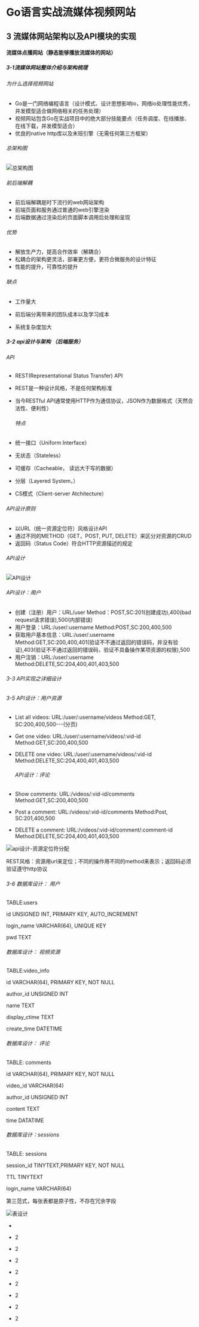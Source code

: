 # Go语言实战流媒体视频网站

## 3 流媒体网站架构以及API模块的实现

#### 流媒体点播网站（静态能够播放流媒体的网站）

##### 3-1流媒体网站整体介绍与架构梳理

###### 为什么选择视频网站

- Go是一门网络编程语言（设计模式、设计思想影响io，网络io处理性能优秀，并发模型适合做网络相关的任务处理）
- 视频网站包含Go在实战项目中的绝大部分技能要点（任务调度、在线播放、在线下载，并发模型适合）
- 优良的native http库以及末班引擎（无需任何第三方框架）



###### 总架构图

![总架构图](总架构图.jpg)



###### 前后端解耦

- 前后端解耦是时下流行的web网站架构
- 前端页面和服务通过普通的web引擎渲染
- 后端数据通过渲染后的页面脚本调用后处理和呈现

###### 优势

- 解放生产力，提高合作效率（解耦合）
- 松耦合的架构更灵活，部署更方便，更符合微服务的设计特征
- 性能的提升，可靠性的提升

###### 缺点

- 工作量大

- 前后端分离带来的团队成本以及学习成本

- 系统复杂度加大

  

##### 3-2 api设计与架构 （后端服务）

###### API

- REST(Representational Status Transfer) API

- REST是一种设计风格，不是任何架构标准

- 当今RESTful API通常使用HTTP作为通信协议，JSON作为数据格式（天然合法性、便利性）

  ###### 特点

- 统一接口（Uniform Interface）

- 无状态（Stateless）

- 可缓存（Cacheable， 读远大于写的数据）

- 分层（Layered System，）

- CS模式（Client-server Atchitecture）

###### API设计原则

- 以URL（统一资源定位符）风格设计API
- 通过不同的METHOD（GET，POST, PUT, DELETE）来区分对资源的CRUD
- 返回码（Status Code）符合HTTP资源描述的规定

###### API设计

![API设计](API设计.jpg)

###### API设计：用户

- 创建（注册）用户：URL/user   Method：POST,SC:201(创建成功),400(bad request请求错误),500(内部错误)
- 用户登录：URL:/user/:username  Method:POST,SC:200,400,500
- 获取用户基本信息：URL:/user/:username  Method:GET,SC:200,400,401(验证不不通过返回的错误码，并没有验证),403(验证不不通过返回的错误码，验证不具备操作某项资源的权限),500
- 用户注销：URL:/user/:username Method:DELETE,SC:204,400,401,403,500



###### 3-3 API实现之详细设计



###### 3-5 API设计：用户资源

- List all videos: URL:/user/:username/videos Method:GET, SC:200,400,500---(分页)

- Get one video: URL:/user/:username/videos/:vid-id    Method:GET,SC:200,400,500

- DELETE one video: URL:/user/:username/videos/:vid-id  Method:DELETE,SC:204,400,401,403,500

  ###### API设计：评论

- Show comments: URL:/videos/:vid-id/comments Method:GET,SC:200,400,500

- Post a comment: URL:/videos/:vid-id/comments Method:Post, SC:201,400,500

- DELETE a comment: URL:/videos/:vid-id/comment/:comment-id  Method:DELETE,SC:204,400,401,403,500

![api设计-资源定位符分配](api设计-资源定位符分配.jpg)

REST风格：资源用url来定位；不同的操作用不同的method来表示；返回码必须验证遵守http协议



###### 3-6 数据库设计： 用户

TABLE:users

id UNSIGNED INT, PRIMARY KEY, AUTO_INCREMENT

login_name VARCHAR(64), UNIQUE KEY

pwd TEXT



###### 数据库设计： 视频资源

TABLE:video_info

id VARCHAR(64), PRIMARY KEY, NOT NULL

author_id UNSIGNED INT

name TEXT

display_ctime TEXT

create_time DATETIME



###### 数据库设计： 评论

TABLE: comments

id VARCHAR(64), PRIMARY KEY, NOT NULL

video_id VARCHAR(64)

author_id UNSIGNED INT

content TEXT

time DATATIME



###### 数据库设计：sessions

TABLE: sessions

session_id TINYTEXT,PRIMARY KEY, NOT NULL

TTL TINYTEXT

login_name VARCHAR(64)

第三范式，每张表都是原子性，不存在冗余字段



![表设计](表设计.png)





- 

- 2

- 2

- 2

- 2

- 2

- 2

- 2

- 2

  

